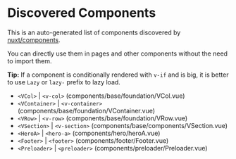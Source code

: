 # Discovered Components

This is an auto-generated list of components discovered by [nuxt/components](https://github.com/nuxt/components).

You can directly use them in pages and other components without the need to import them.

**Tip:** If a component is conditionally rendered with `v-if` and is big, it is better to use `Lazy` or `lazy-` prefix to lazy load.

- `<VCol>` | `<v-col>` (components/base/foundation/VCol.vue)
- `<VContainer>` | `<v-container>` (components/base/foundation/VContainer.vue)
- `<VRow>` | `<v-row>` (components/base/foundation/VRow.vue)
- `<VSection>` | `<v-section>` (components/base/components/VSection.vue)
- `<HeroA>` | `<hero-a>` (components/hero/heroA.vue)
- `<Footer>` | `<footer>` (components/footer/Footer.vue)
- `<Preloader>` | `<preloader>` (components/preloader/Preloader.vue)
